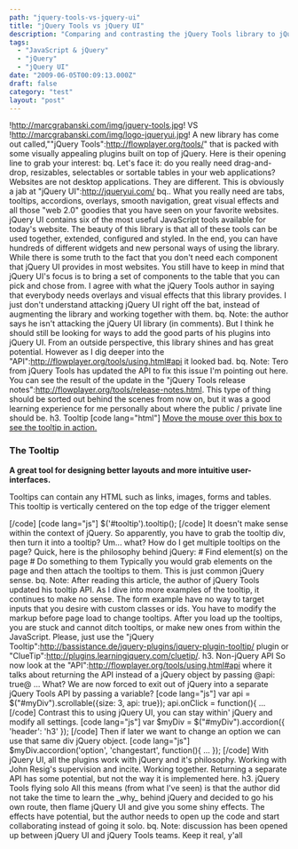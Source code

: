 ```yaml
---
path: "jquery-tools-vs-jquery-ui"
title: "jQuery Tools vs jQuery UI"
description: "Comparing and contrasting the jQuery Tools library to jQuery UI."
tags: 
  - "JavaScript & jQuery"
  - "jQuery"
  - "jQuery UI"
date: "2009-06-05T00:09:13.000Z"
draft: false
category: "test"
layout: "post"
---
```


!http://marcgrabanski.com/img/jquery-tools.jpg! VS !http://marcgrabanski.com/img/logo-jqueryui.jpg! A new library has come out called,""jQuery Tools":http://flowplayer.org/tools/" that is packed with some visually appealing plugins built on top of jQuery. Here is their opening line to grab your interest: bq. Let's face it: do you really need drag-and-drop, resizables, selectables or sortable tables in your web applications? Websites are not desktop applications. They are different. This is obviously a jab at "jQuery UI":http://jqueryui.com/ bq.. What you really need are tabs, tooltips, accordions, overlays, smooth navigation, great visual effects and all those "web 2.0" goodies that you have seen on your favorite websites. jQuery UI contains six of the most useful JavaScript tools available for today's website. The beauty of this library is that all of these tools can be used together, extended, configured and styled. In the end, you can have hundreds of different widgets and new personal ways of using the library. While there is some truth to the fact that you don't need each component that jQuery UI provides in most websites. You still have to keep in mind that jQuery UI's focus is to bring a set of components to the table that you can pick and chose from. I agree with what the jQuery Tools author in saying that everybody needs overlays and visual effects that this library provides. I just don't understand attacking jQuery UI right off the bat, instead of augmenting the library and working together with them. bq. Note: the author says he isn't attacking the jQuery UI library (in comments). But I think he should still be looking for ways to add the good parts of his plugins into jQuery UI. From an outside perspective, this library shines and has great potential. However as I dig deeper into the "API":http://flowplayer.org/tools/using.html#api it looked bad. bq. Note: Tero from jQuery Tools has updated the API to fix this issue I'm pointing out here. You can see the result of the update in the "jQuery Tools release notes":http://flowplayer.org/tools/release-notes.html. This type of thing should be sorted out behind the scenes from now on, but it was a good learning experience for me personally about where the public / private line should be. h3. Tooltip \[code lang="html"\] [Move the mouse over this box to see the tooltip in action.](#)

### The Tooltip

**A great tool for designing better layouts and more intuitive user-interfaces.**

Tooltips can contain any HTML such as links, images, forms and tables. This tooltip is vertically centered on the top edge of the trigger element

\[/code\] \[code lang="js"\] $('#tooltip').tooltip(); \[/code\] It doesn't make sense within the context of jQuery. So apparently, you have to grab the tooltip div, then turn it into a tooltip? Um... what? How do I get multiple tooltips on the page? Quick, here is the philosophy behind jQuery: # Find element(s) on the page # Do something to them Typically you would grab elements on the page and then attach the tooltips to them. This is just common jQuery sense. bq. Note: After reading this article, the author of jQuery Tools updated his tooltip API. As I dive into more examples of the tooltip, it continues to make no sense. The form example have no way to target inputs that you desire with custom classes or ids. You have to modify the markup before page load to change tooltips. After you load up the tooltips, you are stuck and cannot ditch tooltips, or make new ones from within the JavaScript. Please, just use the "jQuery Tooltip":http://bassistance.de/jquery-plugins/jquery-plugin-tooltip/ plugin or "ClueTip":http://plugins.learningjquery.com/cluetip/. h3. Non-jQuery API So now look at the "API":http://flowplayer.org/tools/using.html#api where it talks about returning the API instead of a jQuery object by passing @api: true@ ... What? We are now forced to exit out of jQuery into a separate jQuery Tools API by passing a variable? \[code lang="js"\] var api = $("#myDiv").scrollable({size: 3, api: true}); api.onClick = function(){ ... \[/code\] Contrast this to using jQuery UI, you can stay within' jQuery and modify all settings. \[code lang="js"\] var $myDiv = $("#myDiv").accordion({ 'header': 'h3' }); \[/code\] Then if later we want to change an option we can use that same div jQuery object. \[code lang="js"\] $myDiv.accordion('option', 'changestart', function(){ ... }); \[/code\] With jQuery UI, all the plugins work with jQuery and it's philosophy. Working with John Resig's supervision and incite. Working together. Returning a separate API has some potential, but not the way it is implemented here. h3. jQuery Tools flying solo All this means (from what I've seen) is that the author did not take the time to learn the \_why\_ behind jQuery and decided to go his own route, then flame jQuery UI and give you some shiny effects. The effects have potential, but the author needs to open up the code and start collaborating instead of going it solo. bq. Note: discussion has been opened up between jQuery UI and jQuery Tools teams. Keep it real, y'all